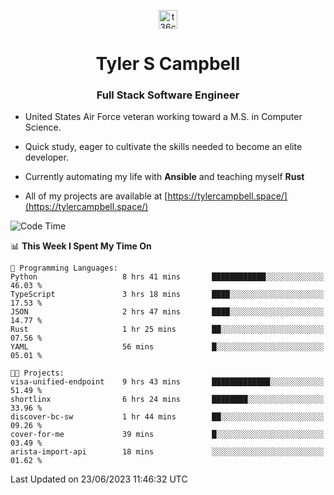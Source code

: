 <p align="center">
<a href="https://www.linkedin.com/in/t36campbell" target="blank"><img align="center" src="https://ik.imagekit.io/t36campbell/Portfolio/linkedin.png.original_m8bbGgPh6.png" alt="t36campbell" height="30" width="30" /></a>
</p>
<h1 align="center">Tyler S Campbell</h1>
<h3 align="center">Full Stack Software Engineer</h3>

* United States Air Force veteran working toward a M.S. in Computer Science.

* Quick study, eager to cultivate the skills needed to become an elite developer.

* Currently automating my life with **Ansible** and teaching myself **Rust**

* All of my projects are available at [https://tylercampbell.space/](https://tylercampbell.space/)

<!--START_SECTION:waka-->
![Code Time](http://img.shields.io/badge/Code%20Time-2%2C587%20hrs%2057%20mins-blue)

📊 **This Week I Spent My Time On** 

```text
💬 Programming Languages: 
Python                   8 hrs 41 mins       ████████████░░░░░░░░░░░░░   46.03 % 
TypeScript               3 hrs 18 mins       ████░░░░░░░░░░░░░░░░░░░░░   17.53 % 
JSON                     2 hrs 47 mins       ████░░░░░░░░░░░░░░░░░░░░░   14.77 % 
Rust                     1 hr 25 mins        ██░░░░░░░░░░░░░░░░░░░░░░░   07.56 % 
YAML                     56 mins             █░░░░░░░░░░░░░░░░░░░░░░░░   05.01 % 

🐱‍💻 Projects: 
visa-unified-endpoint    9 hrs 43 mins       █████████████░░░░░░░░░░░░   51.49 % 
shortlinx                6 hrs 24 mins       ████████░░░░░░░░░░░░░░░░░   33.96 % 
discover-bc-sw           1 hr 44 mins        ██░░░░░░░░░░░░░░░░░░░░░░░   09.26 % 
cover-for-me             39 mins             █░░░░░░░░░░░░░░░░░░░░░░░░   03.49 % 
arista-import-api        18 mins             ░░░░░░░░░░░░░░░░░░░░░░░░░   01.62 % 
```


 Last Updated on 23/06/2023 11:46:32 UTC
<!--END_SECTION:waka-->
